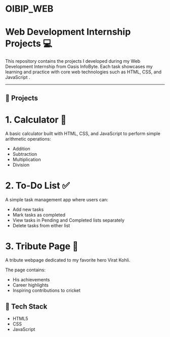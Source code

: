 # OIBIP_WEB
# Web Development Internship Projects 💻

This repository contains the projects I developed during my Web Development Internship from Oasis InfoByte. Each task showcases my learning and practice with core web technologies such as HTML, CSS, and JavaScript .

---

## 📌 Projects

# 1. Calculator 🔢

A basic calculator built with HTML, CSS, and JavaScript to perform simple arithmetic operations:
- Addition
- Subtraction
- Multiplication
- Division

  
# 2. To-Do List ✅
A simple task management app where users can:
- Add new tasks
- Mark tasks as completed
- View tasks in Pending and Completed lists separately
- Delete tasks from either list


# 3. Tribute Page 🙌

A tribute webpage dedicated to my favorite hero Virat Kohli.  

The page contains:
- His achievements
- Career highlights
- Inspiring contributions to cricket

## 🚀 Tech Stack
- HTML5
- CSS
- JavaScript

